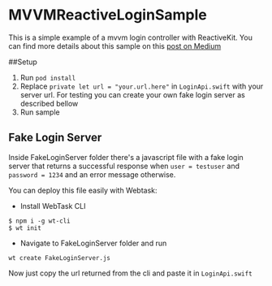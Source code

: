 # MVVMReactiveLoginSample

This is a simple example of a mvvm login controller with ReactiveKit. You can find more details about this sample on this [post on Medium](https://medium.com/@diegomarcon/mvvm-and-reactive-kit-2dbbb94f48bc#.bu3rjk92k)

##Setup

1. Run `pod install`
2. Replace `private let url = "your.url.here"` in `LoginApi.swift` with your server url. For testing you can create your own fake login server as described bellow
3. Run sample

## Fake Login Server

Inside FakeLoginServer folder there's a javascript file with a fake login server that returns a successful response when `user = testuser` and `password = 1234` and an error message otherwise. 

You can deploy this file easily with Webtask:

- Install WebTask CLI 
```shel  
$ npm i -g wt-cli 
$ wt init 
```
- Navigate to FakeLoginServer folder and run 
```shel
wt create FakeLoginServer.js
```

Now just copy the url returned from the cli and paste it in `LoginApi.swift`
